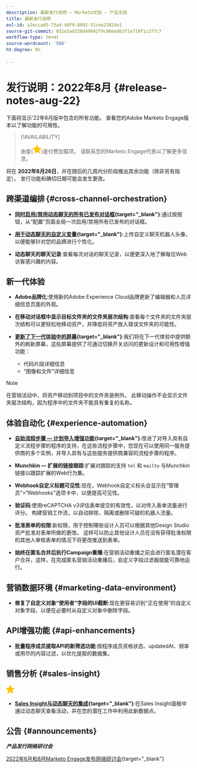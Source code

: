 ```yaml
---
description: 最新发行说明 — Marketo文档 — 产品文档
title: 最新发行说明
exl-id: a2eccad5-73ad-48f9-8091-51cee23824e1
source-git-commit: 031e5ad328d49042f9c96ded63f1e719f1c377c7
workflow-type: tm+mt
source-wordcount: '566'
ht-degree: 0%

---
```


# 发行说明：2022年8月 {#release-notes-aug-22}

下面将显示’22年8月版中包含的所有功能。 查看您的Adobe Marketo Engage版本以了解功能的可用性。

>[!AVAILABILITY]
>
>由星(![星星](assets/yellow-star.png))是付费加载项。 请联系您的Marketo Engage代表以了解更多信息。

将在 **2022年8月26日**，并在随后的几周内分阶段推出其余功能（除非另有指定）。 发行功能和确切日期可能会发生更改。

## 跨渠道编排 {#cross-channel-orchestration}

* **[同时启用/禁用动态聊天的所有已发布对话框](/help/marketo/product-docs/demand-generation/dynamic-chat/dialogues/dialogue-overview.md#disable-enable-all-dialogues){target=&quot;_blank&quot;}**:通过按按钮，从“配置”页面全局一次启用/禁用所有已发布的对话框。

* **[用于动态聊天的自定义变量](/help/marketo/product-docs/demand-generation/dynamic-chat/configuration.md#agent-settings){target=&quot;_blank&quot;}**:上传自定义聊天机器人头像，以便能够针对您的品牌进行个性化。

* **动态聊天的聊天记录**:查看每次对话的聊天记录，以便更深入地了解每位Web访客感兴趣的内容。

## 新一代体验

* **Adobe品牌化**:使用新的Adobe Experience Cloud品牌更新了编辑器和人员详细信息页面的外观。

* **在移动对话框中显示目标文件夹的文件夹层次结构**:查看每个文件夹的文件夹层次结构可以更轻松地移动资产，并降低将资产放入错误文件夹的可能性。

* **[更新了下一代体验中的屏幕](/help/marketo/product-docs/marketo-engage-next-generation-experience/toggle-switch.md){target=&quot;_blank&quot;}**:我们将在下一代体验中提供额外的刷新屏幕，这些屏幕提供了可通过切换开关访问的更新设计和可用性增强功能：

   * 代码片段详细信息
   * “图像和文件”详细信息

>[!NOTE]
>
>在营销活动中，将资产移动到项目中的文件夹是例外。 此移动操作不会显示文件夹层次结构，因为程序中的文件夹不能具有重复的名称。

## 体验自动化 {#experience-automation}

* **[自助流程步骤 — 计划导入增强功能](/help/marketo/product-docs/core-marketo-concepts/smart-campaigns/flow-actions/flow-step-service.md){target=&quot;_blank&quot;}**:改进了对导入具有自定义流程步骤的程序的支持，在这些流程步骤中，您现在可以使用同一服务提供商的多个实例，并导入具有与这些服务提供商兼容的流程步骤的程序。

* **Munchkin — 扩展的链接跟踪**:扩展对跟踪的支持 `tel` 和 `mailto` 与Munchkin链接以跟踪扩展的Web行为集。

* **Webhook自定义标题可见性**:现在，Webhook自定义标头会显示在“管理员”>“Webhooks”选项卡中，以便提高可见性。

* **验证码**:使用reCAPTCHA v3评估表单提交的有效性，以对传入表单流量进行评分。 构建营销工作流，以自动排除、隔离或删除可疑的机器人流量。

* **批准表单的权限**:新权限，用于控制哪些设计人员可以根据其他Design Studio资产批准对表单所做的更改。 这样可以防止其他设计人员在没有获得批准权限的其他人审核表单的情况下将更改推送到表单。

* **始终在匿名合并后执行Campaign重播**:在营销活动重播之前会进行匿名潜在客户合并，这样，在完成匿名营销活动重播后，自定义字段过滤器就能可靠地运行。

## 营销数据环境 {#marketing-data-environment}

* **修复了自定义对象“使用者”字段的UI截断**:现在更容易识别“正在使用”的自定义对象字段，以便在必要时从自定义对象中删除字段。

## API增强功能 {#api-enhancements}

* **批量程序成员提取API的新筛选功能**:按程序成员资格状态、updatedAt、频率或用尽的内容过滤，以优化提取的数据集。

## 销售分析 {#sales-insight}

![（星号）](assets/yellow-star.png)

* **[Sales Insight与动态聊天的集成](/help/marketo/product-docs/marketo-sales-insight/msi-for-salesforce/features/dynamic-chat-integration.md){target=&quot;_blank&quot;}**:在Sales Insight面板中通过动态聊天查看活动，并在您的潜在工作中利用此新数据点。

## 公告 {#announcements}

**_产品发行网络研讨会_**

[2022年6月和8月Marketo Engage发布网络研讨会](https://engage.marketo.com/2022_June_August_Release_Webinar_OnDemandPage.html){target=&quot;_blank&quot;}
